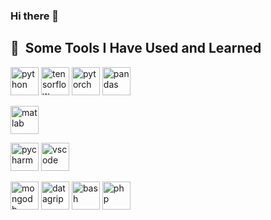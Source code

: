 ### Hi there 👋

<h2> 🚀 &nbsp;Some Tools I Have Used and Learned</h2>
<p align="left">
  <img src="https://cdn.jsdelivr.net/gh/devicons/devicon/icons/python/python-original.svg" alt="python" width="45" height="45"/>
  <img src="https://upload.wikimedia.org/wikipedia/commons/2/2d/Tensorflow_logo.svg" alt="tensorflow" width="45" height="45"/>
  <img src="https://upload.wikimedia.org/wikipedia/commons/1/10/PyTorch_logo_icon.svg" alt="pytorch" width="45" height="45"/>
  <img src="https://upload.wikimedia.org/wikipedia/commons/2/22/Pandas_mark.svg" alt="pandas" width="45" height="45"/>
</p>
<p>
  <img src="https://upload.wikimedia.org/wikipedia/commons/2/21/Matlab_Logo.png" alt="matlab" width="45" height="45"/> 
</p>
<p>
  <img src="https://upload.wikimedia.org/wikipedia/commons/1/1d/PyCharm_Icon.svg" alt="pycharm" width="45" height="45"/>
  <img src="https://cdn.jsdelivr.net/gh/devicons/devicon/icons/vscode/vscode-original.svg" alt="vscode" width="45" height="45"/>
</p>
<p>
  <img src="https://upload.wikimedia.org/wikipedia/commons/9/93/MongoDB_Logo.svg" alt="mongodb" width="45" height="45"/>
  <img src="https://upload.wikimedia.org/wikipedia/commons/c/c9/DataGrip.svg" alt="datagrip" width="45" height="45"/>
  
  
  <img src="https://cdn.jsdelivr.net/gh/devicons/devicon/icons/bash/bash-original.svg" alt="bash" width="45" height="45"/>
  <img src="https://cdn.jsdelivr.net/gh/devicons/devicon/icons/php/php-original.svg" alt="php" width="45" height="45"/>
</p>

<!--
**KemenczkyP/KemenczkyP** is a ✨ _special_ ✨ repository because its `README.md` (this file) appears on your GitHub profile.

Here are some ideas to get you started:

- 🔭 I’m currently working on ...
- 🌱 I’m currently learning ...
- 👯 I’m looking to collaborate on ...
- 🤔 I’m looking for help with ...
- 💬 Ask me about ...
- 📫 How to reach me: ...
- 😄 Pronouns: ...
- ⚡ Fun fact: ...
-->
